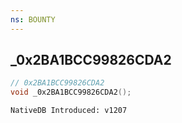 ```yaml
---
ns: BOUNTY
---
```

## _0x2BA1BCC99826CDA2

```c
// 0x2BA1BCC99826CDA2
void _0x2BA1BCC99826CDA2();
```

```
NativeDB Introduced: v1207
```


